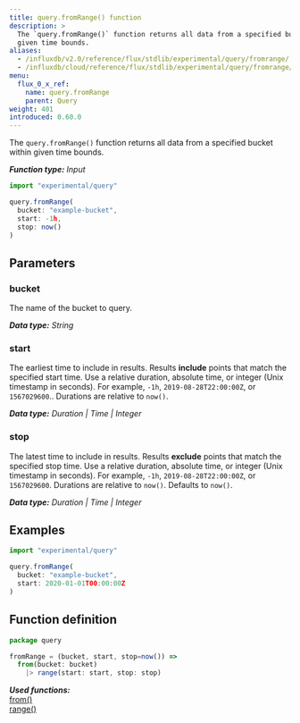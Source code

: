 ```yaml
---
title: query.fromRange() function
description: >
  The `query.fromRange()` function returns all data from a specified bucket within
  given time bounds.
aliases:
  - /influxdb/v2.0/reference/flux/stdlib/experimental/query/fromrange/
  - /influxdb/cloud/reference/flux/stdlib/experimental/query/fromrange/
menu:
  flux_0_x_ref:
    name: query.fromRange
    parent: Query
weight: 401
introduced: 0.60.0
---
```


The `query.fromRange()` function returns all data from a specified bucket within
given time bounds.

_**Function type:** Input_

```js
import "experimental/query"

query.fromRange(
  bucket: "example-bucket",
  start: -1h,
  stop: now()
)
```

## Parameters

### bucket
The name of the bucket to query.

_**Data type:** String_

### start
The earliest time to include in results.
Results **include** points that match the specified start time.
Use a relative duration, absolute time, or integer (Unix timestamp in seconds).
For example, `-1h`, `2019-08-28T22:00:00Z`, or `1567029600`..
Durations are relative to `now()`.

_**Data type:** Duration | Time | Integer_

### stop
The latest time to include in results.
Results **exclude** points that match the specified stop time.
Use a relative duration, absolute time, or integer (Unix timestamp in seconds).
For example, `-1h`, `2019-08-28T22:00:00Z`, or `1567029600`.
Durations are relative to `now()`.
Defaults to `now()`.

_**Data type:** Duration | Time | Integer_

## Examples

```js
import "experimental/query"

query.fromRange(
  bucket: "example-bucket",
  start: 2020-01-01T00:00:00Z
)
```

## Function definition
```js
package query

fromRange = (bucket, start, stop=now()) =>
  from(bucket: bucket)
    |> range(start: start, stop: stop)
```

_**Used functions:**_  
[from()](/influxdb/v2.0/reference/flux/stdlib/built-in/inputs/from/)  
[range()](/influxdb/v2.0/reference/flux/stdlib/built-in/transformations/range/)  
